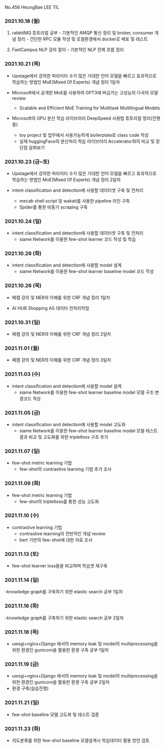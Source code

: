 
No.456 HeungBae LEE TIL

### 2021.10.18 (월)
1. rabbitMQ 튜토리얼 공부
        - 기본적인 AMQP 통신 정리 및 broker, consumer 개념 정리
        - 간단한 RPC 모듈 작성 및 로컬환경에서 docker로 배포 및 테스트

2. FastCampus NLP 강의 절이
        - 기본적인 NLP 전체 흐름 정리



### 2021.10.21 (목)
- Upstage에서 강의한 파라미터 수가 많은 거대한 언어 모델을 빠르고 효과적으로 학습하는 방법인 MoE(Mixed Of Experts) 개념 정리 1일차

- Microsoft에서 공개한 MoE를 사용하여 GPT3에 버금가는 고성능의 다국어 모델 review
    - Scalable and Efficient MoE Training for Multitask Multilingual Models

- Microsoft의 GPU 분산 학습 라이브러리 DeepSpeed 사용법 튜토리얼 정리(진행중)
    - toy project 및 업무에서 사용가능하게 boilerplate로 class code 작성
    - 실제 huggingFace의 분산처리 학습 라이브러리 Accelerator와의 비교 및 장단점 살펴보기


### 2021.10.23 (금~토)
- Upstage에서 강의한 파라미터 수가 많은 거대한 언어 모델을 빠르고 효과적으로 학습하는 방법인 MoE(Mixed Of Experts) 개념 정리 2일차

- intent classification and detection에 사용할 데이터셋 구축 및 전처리
    - mecab shell script 및 wakati를 사용한 pipeline 라인 구축
    - Spider를 통한 비동기 scraping 구축 


### 2021.10.24 (일)
- intent classification and detection에 사용할 데이터셋 구축 및 전처리
    - siame Network를 이용한 few-shot learner 코드 작성 및 학습


### 2021.10.26 (화)
- intent classification and detection에 사용할 model 설계
    - siame Network를 이용한 few-shot learner baseline model 코드 작성


### 2021.10.26 (목)
- 패캠 강의 및 NER의 이해를 위한 CRF 개념 정리 1일차

- AI HUB Shopping AS 데이터 전처리작업


### 2021.10.31 (일)
- 패캠 강의 및 NER의 이해를 위한 CRF 개념 정리 2일차 

### 2021.11.01 (월)
- 패캠 강의 및 NER의 이해를 위한 CRF 개념 정리 3일차

### 2021.11.03 (수)
- intent classification and detection에 사용할 model 설계
    - siame Network를 이용한 few-shot learner baseline model 모델 구조 변경코드 작성

### 2021.11.05 (금)
- intent classification and detection에 사용할 model 고도화
    - siame Network를 이용한 few-shot learner baseline model 모델 테스트 결과 비교 및 고도화를 위한 tripletloss 구조 추가

### 2021.11.07 (일)
- few-shot metric learning 기법 
    - few-shot의 contrastive learning 기법 추가 조사 

### 2021.11.09 (화)
- few-shot metric learning 기법
    - few-shot의 tripletloss를 통한 성능 고도화

### 2021.11.10 (수)
- contrastive learning 기법
    - contrastive learning의 전반적인 개념 review
    - bert 기반의 few-shot에 대한 자료 조사

### 2021.11.13 (토)
- few-shot learner loss들을 비교하며 학습셋 재구축

### 2021.11.14 (일)
-knowledge graph를 구축하기 위한 elastic search 공부 1일차

### 2021.11.16 (화)
-knowledge graph를 구축하기 위한 elastic search 공부 2일차

### 2021.11.18 (목)
- uwsgi+nginx+Django 에서의 memory leak 및 model의 multiprocessing을 위한 환경인 gunicorn을 활용한 환경 구축 공부 1일차

### 2021.11.19 (금)
- uwsgi+nginx+Django 에서의 memory leak 및 model의 multiprocessing을 위한 환경인 gunicorn을 활용한 환경 구축 공부 2일차
- 환경 구축(실습진행)

### 2021.11.21 (일)
- few-shot baseline 모델 고도화 및 테스트 검증

### 2021.11.23 (화)
- 의도분류를 위한 few-shot baseline 모델설계시 학습데이터 활용 방안 검토
